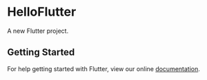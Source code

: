 # HelloFlutter

A new Flutter project.

## Getting Started

For help getting started with Flutter, view our online
[documentation](http://flutter.io/).
